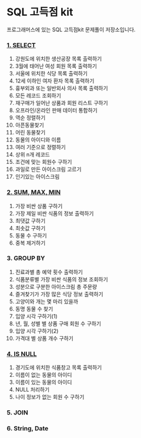 # SQL 고득점 kit

프로그래머스에 있는 SQL 고득점kit 문제풀이 저장소입니다.

### [1. SELECT](https://github.com/starryboram/Algorithm/tree/main/Programmers_SQL/01.SELECT)
1. 강원도에 위치한 생산공장 목록 출력하기
2. 3월에 태어난 여성 회원 목록 출력하기
3. 서울에 위치한 식당 목록 출력하기
4. 12세 이하인 여자 환자 목록 출력하기
5. 흉부외과 또는 일반외사 의사 목록 출력하기
6. 모든 레코드 조회하기
7. 재구매가 일어난 상품과 회원 리스트 구하기
8. 오프라인/온라인 판매 데이터 통합하기
9. 역순 정렬하기
10. 아픈동물찾기
11. 어린 동물찾기
12. 동물의 아이디와 이름
13. 여러 기준으로 정렬하기
14. 상위 n개 레코드
15. 조건에 맞는 회원수 구하기
16. 과일로 만든 아이스크림 고르기
17. 인기있는 아이스크림

### [2. SUM, MAX, MIN](https://github.com/starryboram/Algorithm/tree/main/Programmers_SQL/02.%20SUM%2C%20MAX%2C%20MIN)
1. 가장 비싼 상품 구하기
2. 가장 제일 비싼 식품의 정보 출력하기
3. 최댓값 구하기
4. 최솟값 구하기
5. 동물 수 구하기
6. 중복 제거하기

### 3. GROUP BY
1. 진료과별 총 예약 횟수 출력하기
2. 식품분류별 가장 비싼 식품의 정보 조회하기
3. 성분으로 구분한 아이스크림 총 주문량
4. 즐겨찾기가 가장 많은 식당 정보 출력하기
5. 고양이와 개는 몇 마리 있을까
6. 동명 동물 수 찾기
7. 입양 시각 구하기(1)
8. 년, 월, 성별 별 상품 구매 회원 수 구하기
9. 입양 시각 구하기(2)
10. 가격대 별 상품 개수 구하기

### [4. IS NULL](https://github.com/starryboram/Algorithm/tree/main/Programmers_SQL/04.%20IS%20NULL)
1. 경기도에 위치한 식품창고 목록 출력하기
2. 이름이 없는 동물의 아이디
3. 이름이 있는 동물의 아이디
4. NULL 처리하기
5. 나이 정보가 없는 회원 수 구하기

### 5. JOIN

### 6. String, Date
